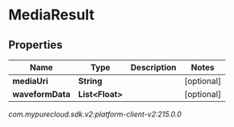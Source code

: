 # MediaResult


## Properties

| Name | Type | Description | Notes |
| ------------ | ------------- | ------------- | ------------- |
| **mediaUri** | **String** |  |  [optional] |
| **waveformData** | **List&lt;Float&gt;** |  |  [optional] |




_com.mypurecloud.sdk.v2:platform-client-v2:215.0.0_
